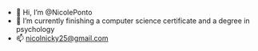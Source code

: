- 👋 Hi, I’m @NicolePonto
- 🌱 I’m currently finishing a computer science certificate and a degree in psychology
- 📫 nicolnicky25@gmail.com

<!---
NicolePonto/NicolePonto is a ✨ special ✨ repository because its `README.md` (this file) appears on your GitHub profile.
You can click the Preview link to take a look at your changes.
--->
